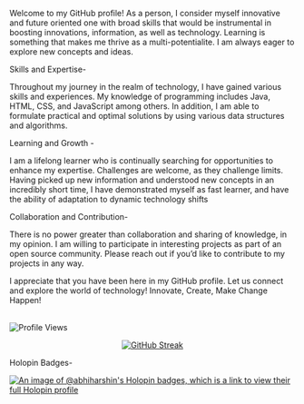 Welcome to my GitHub profile! As a person, I consider myself innovative and future oriented one with broad skills that would be instrumental in boosting innovations, information, as well as technology. Learning is something that makes me thrive as a multi-potentialite. I am always eager to explore new concepts and ideas.

Skills and Expertise-

Throughout my journey in the realm of technology, I have gained various skills and experiences. My knowledge of programming includes Java, HTML, CSS, and JavaScript among others. In addition, I am able to formulate practical and optimal solutions by using various data structures and algorithms.

Learning and Growth -

I am a lifelong learner who is continually searching for opportunities to enhance my expertise. Challenges are welcome, as they challenge limits. Having picked up new information and understood new concepts in an incredibly short time, I have demonstrated myself as fast learner, and have the ability of adaptation to dynamic technology shifts

Collaboration and Contribution-

There is no power greater than collaboration and sharing of knowledge, in my opinion. I am willing to participate in interesting projects as part of an open source community. Please reach out if you’d like to contribute to my projects in any way.

I appreciate that you have been here in my GitHub profile. Let us connect and explore the world of technology! Innovate, Create, Make Change Happen!

<br>![Profile Views](https://komarev.com/ghpvc/?username=Abhiharsh-IN&label=VIEWS)



<p align="center">
<a href="https://git.io/streak-stats"><img src="https://streak-stats.demolab.com?user=Abhiharsh-IN&theme=flag-india" alt="GitHub Streak" /></a>
</p>

Holopin Badges-


[![An image of @abhiharshin's Holopin badges, which is a link to view their full Holopin profile](https://holopin.me/abhiharshin)](https://holopin.io/@abhiharshin)
